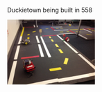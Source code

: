 ---
---

Duckietown being built in 558

<img src='media/20151229-duckietown558.jpg' style='width: 40%;'/>


